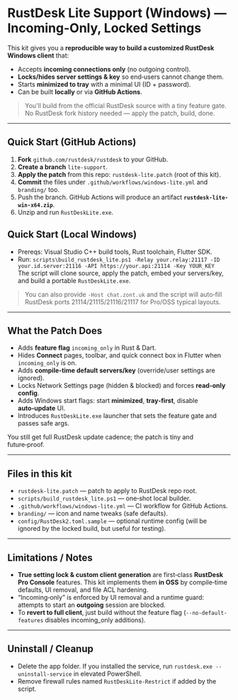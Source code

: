 # RustDesk Lite Support (Windows) — Incoming-Only, Locked Settings

This kit gives you a **reproducible way to build a customized RustDesk Windows client** that:
- Accepts **incoming connections only** (no outgoing control).
- **Locks/hides server settings & key** so end‑users cannot change them.
- Starts **minimized to tray** with a minimal UI (ID + password).
- Can be built **locally** or via **GitHub Actions**.

> You’ll build from the official RustDesk source with a tiny feature gate. No RustDesk fork history needed — apply the patch, build, done.

---

## Quick Start (GitHub Actions)
1. **Fork** `github.com/rustdesk/rustdesk` to your GitHub.
2. **Create a branch** `lite-support`.
3. **Apply the patch** from this repo: `rustdesk-lite.patch` (root of this kit).
4. **Commit** the files under `.github/workflows/windows-lite.yml` and `branding/` too.
5. Push the branch. GitHub Actions will produce an artifact **`rustdesk-lite-win-x64.zip`**.
6. Unzip and run `RustDeskLite.exe`.

## Quick Start (Local Windows)
- Prereqs: Visual Studio C++ build tools, Rust toolchain, Flutter SDK.
- Run: `scripts\build_rustdesk_lite.ps1 -Relay your.relay:21117 -ID your.id.server:21116 -API https://your.api:21114 -Key YOUR_KEY`  
  The script will clone source, apply the patch, embed your servers/key, and build a portable `RustDeskLite.exe`.

> You can also provide `-Host chat.zont.uk` and the script will auto‑fill RustDesk ports 21114/21115/21116/21117 for Pro/OSS typical layouts.

---

## What the Patch Does
- Adds **feature flag** `incoming_only` in Rust & Dart.
- Hides **Connect** pages, toolbar, and quick connect box in Flutter when `incoming_only` is on.
- Adds **compile‑time default servers/key** (override/user settings are ignored).
- Locks Network Settings page (hidden & blocked) and forces **read‑only config**.
- Adds Windows start flags: start **minimized**, **tray‑first**, disable **auto‑update** UI.
- Introduces `RustDeskLite.exe` launcher that sets the feature gate and passes safe args.

You still get full RustDesk update cadence; the patch is tiny and future‑proof.

---

## Files in this kit
- `rustdesk-lite.patch` — patch to apply to RustDesk repo root.
- `scripts/build_rustdesk_lite.ps1` — one‑shot local builder.
- `.github/workflows/windows-lite.yml` — CI workflow for GitHub Actions.
- `branding/` — icon and name tweaks (safe defaults).
- `config/RustDesk2.toml.sample` — optional runtime config (will be ignored by the locked build, but useful for testing).

---

## Limitations / Notes
- **True setting lock & custom client generation** are first‑class **RustDesk Pro Console** features. This kit implements them **in OSS** by compile‑time defaults, UI removal, and file ACL hardening.
- “Incoming‑only” is enforced by UI removal and a runtime guard: attempts to start an **outgoing** session are blocked.
- To **revert to full client**, just build without the feature flag (`--no-default-features` disables incoming_only additions).

---

## Uninstall / Cleanup
- Delete the app folder. If you installed the service, run `rustdesk.exe --uninstall-service` in elevated PowerShell.
- Remove firewall rules named `RustDeskLite-Restrict` if added by the script.

